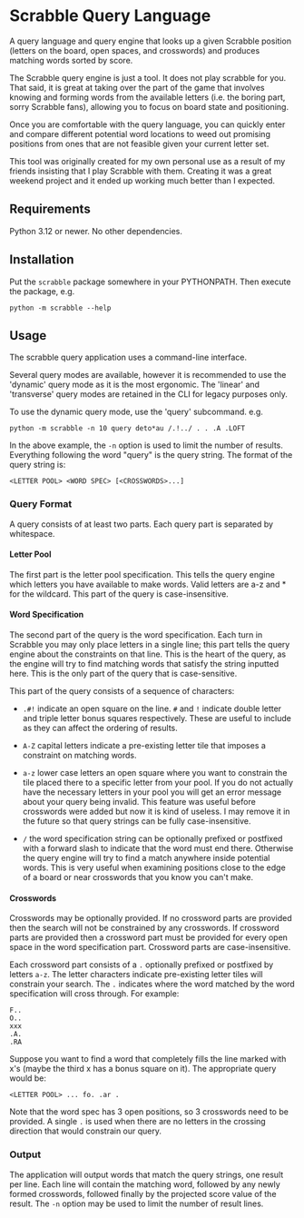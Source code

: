 # Scrabble Query Language

A query language and query engine that looks up a given Scrabble position (letters on the board, open spaces, and crosswords) and produces matching words sorted by score.

The Scrabble query engine is just a tool. It does not play scrabble for you. That said, it is great at taking over the part of the game that involves knowing and forming words from the available letters (i.e. the boring part, sorry Scrabble fans), allowing you to focus on board state and positioning.

Once you are comfortable with the query language, you can quickly enter and compare different potential word locations to weed out promising positions from ones that are not feasible given your current letter set.

This tool was originally created for my own personal use as a result of my friends insisting that I play Scrabble with them. Creating it was a great weekend project and it ended up working much better than I expected.

## Requirements
Python 3.12 or newer.
No other dependencies.

## Installation

Put the `scrabble` package somewhere in your PYTHONPATH. Then execute the package, e.g. 
```
python -m scrabble --help
```

## Usage

The scrabble query application uses a command-line interface.

Several query modes are available, however it is recommended to use the 'dynamic' query mode as it is the most ergonomic. The 'linear' and 'transverse' query modes are retained in the CLI for legacy purposes only.

To use the dynamic query mode, use the 'query' subcommand. e.g.
```
python -m scrabble -n 10 query deto*au /.!../ . . .A .LOFT
```
In the above example, the `-n` option is used to limit the number of results. Everything following the word "query" is the query string. The format of the query string is:
```
<LETTER POOL> <WORD SPEC> [<CROSSWORDS>...]
```

### Query Format

A query consists of at least two parts. Each query part is separated by whitespace.

#### Letter Pool

The first part is the letter pool specification. This tells the query engine which letters you
have available to make words. Valid letters are a-z and * for the wildcard. This part of the query is case-insensitive.

#### Word Specification

The second part of the query is the word specification. Each turn in Scrabble you may only place letters in a single line; this part tells the query engine about the constraints on that line. This is the heart of the query, as the engine will try to find matching words that satisfy the string inputted here. This is the only part of the query that is case-sensitive.

This part of the query consists of a sequence of characters:

* `.#!` indicate an open square on the line. `#` and `!` indicate double letter and triple letter bonus squares respectively. These are useful to include as they can affect the ordering of results.

* `A-Z` capital letters indicate a pre-existing letter tile that imposes a constraint on matching words.

* `a-z` lower case letters an open square where you want to constrain the tile placed there to a specific letter from your pool. If you do not actually have the necessary letters in your pool you will get an error message about your query being invalid. This feature was useful before crosswords were added but now it is kind of useless. I may remove it in the future so that query strings can be fully case-insensitive.

* `/` the word specification string can be optionally prefixed or postfixed with a forward slash to indicate that the word must end there. Otherwise the query engine will try to find a match anywhere inside potential words. This is very useful when examining positions close to the edge of a board or near crosswords that you know you can't make.

#### Crosswords

Crosswords may be optionally provided. If no crossword parts are provided then the search will not be constrained by any crosswords. If crossword parts are provided then a crossword part must be provided for every open space in the word specification part. Crossword parts are case-insensitive.

Each crossword part consists of a `.` optionally prefixed or postfixed by letters `a-z`. The letter characters indicate pre-existing letter tiles will constrain your search. The `.` indicates where the word matched by the word specification will cross through. For example:

```
F..
O..
xxx
.A.
.RA
```

Suppose you want to find a word that completely fills the line marked with x's (maybe the third x has a bonus square on it). The appropriate query would be:
```
<LETTER POOL> ... fo. .ar .
```

Note that the word spec has 3 open positions, so 3 crosswords need to be provided. A single `.` is used when there are no letters in the crossing direction that would constrain our query.


### Output
The application will output words that match the query strings, one result per line.
Each line will contain the matching word, followed by any newly formed crosswords, followed finally by the projected score value of the result. The `-n` option may be used to limit the number of result lines.
